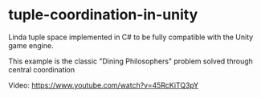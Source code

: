 # tuple-coordination-in-unity
Linda tuple space implemented in C# to be fully compatible with the Unity game engine. 

This example is the classic "Dining Philosophers" problem solved through central coordination

Video: https://www.youtube.com/watch?v=45RcKiTQ3pY
